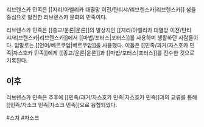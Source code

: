 리브렌스카 민족은 [[지리/아벨리카 대멸망 이전/탄티샤/리브렌스카|리브렌스카]] 섬을 중심으로 발전한 리브렌스카 문화의 민족이다.

리브렌스카 민족은 [[종교/운론|운론]]의 발상지인 [[지리/아벨리카 대멸망 이전/탄티샤/리브렌스카|리브렌스카]]에서 [[마법/포터스|포터스]]를 사용하며 생활하던 사람들이다. 입말로는 [[언어/베르쿠암|베르쿠암]]을 사용했다. 이들은 [[민족/과거/자스호카 민족|자스호카 민족]]에게 [[종교/운론|운론]]과 [[마법/포터스|포터스]]를 전수한 것으로 기록된다.

## 이후
리브렌스카 민족은 추후에 [[민족/과거/자스호카 민족|자스호카 민족]]과의 교류를 통해 [[민족/자소크 민족|자소크 민족]]으로 융합되었다.

#스치 #자소크 